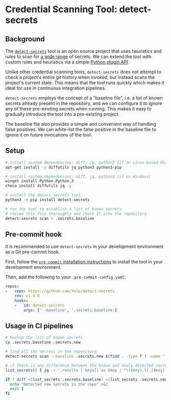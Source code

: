 # Credential Scanning Tool: detect-secrets

## Background

The [`detect-secrets`](https://github.com/Yelp/detect-secrets) tool is an open source project that uses heuristics and rules to scan for [a wide range](https://github.com/Yelp/detect-secrets#currently-supported-plugins) of secrets. We can extend the tool with custom rules and heuristics via a simple [Python plugin API](https://github.com/Yelp/detect-secrets/blob/a9dff60/detect_secrets/plugins/base.py#L27-L49).

Unlike other credential scanning tools, `detect-secrets` does not attempt to check a project's entire git history when invoked, but instead scans the project's current state. This means that the tool runs quickly which makes it ideal for use in continuous integration pipelines.

`detect-secrets` employs the concept of a "baseline file", i.e. a list of known secrets already present in the repository, and we can configure it to ignore any of these pre-existing secrets when running. This makes it easy to gradually introduce the tool into a pre-existing project.

The baseline file also provides a simple and convenient way of handling false positives. We can white-list the false positive in the baseline file to ignore it on future invocations of the tool.

## Setup

```sh
# install system dependencies: diff, jq, python3 (if on Linux-based OS)
apt-get install -y diffutils jq python3 python3-pip

# install system dependencies: diff, jq, python3 (if on Windows)
winget install Python.Python.3
choco install diffutils jq -y

# install the detect-secrets tool
python3 -m pip install detect-secrets

# run the tool to establish a list of known secrets
# review this file thoroughly and check it into the repository
detect-secrets scan > .secrets.baseline
```

## Pre-commit hook

It is recommended to use `detect-secrets` in your development environment as a Git pre-commit hook.

First, follow the [`pre-commit` installation instructions](https://pre-commit.com/#install) to install the tool in your development environment.

Then, add the following to your `.pre-commit-config.yaml`:

```yaml
repos:
-   repo: https://github.com/Yelp/detect-secrets
    rev: v1.4.0
    hooks:
    -   id: detect-secrets
        args: ['--baseline', '.secrets.baseline']
```

## Usage in CI pipelines

```sh
# backup the list of known secrets
cp .secrets.baseline .secrets.new

# find all the secrets in the repository
detect-secrets scan --baseline .secrets.new $(find . -type f ! -name '.secrets.*' ! -path '*/.git*')

# if there is any difference between the known and newly detected secrets, break the build
list_secrets() { jq -r '.results | keys[] as $key | "\($key),\(.[$key] | .[] | .hashed_secret)"' "$1" | sort; }

if ! diff <(list_secrets .secrets.baseline) <(list_secrets .secrets.new) >&2; then
  echo "Detected new secrets in the repo" >&2
  exit 1
fi
```
